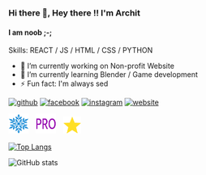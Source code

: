 ### Hi there 👋, Hey there !! I'm Archit
#### I am noob ;-;

Skills: REACT / JS / HTML / CSS / PYTHON

- 🔭 I’m currently working on Non-profit Website 
- 🌱 I’m currently learning Blender / Game development 
- ⚡ Fun fact: I'm always sed 


[<img src='https://cdn.jsdelivr.net/npm/simple-icons@3.0.1/icons/github.svg' alt='github' height='40'>](https://github.com/architmadankar)  [<img src='https://cdn.jsdelivr.net/npm/simple-icons@3.0.1/icons/facebook.svg' alt='facebook' height='40'>](https://www.facebook.com/arrrchiiit)  [<img src='https://cdn.jsdelivr.net/npm/simple-icons@3.0.1/icons/instagram.svg' alt='instagram' height='40'>](https://www.instagram.com/arrchiiit/)  [<img src='https://cdn.jsdelivr.net/npm/simple-icons@3.0.1/icons/icloud.svg' alt='website' height='40'>](architmadankar.github.io)  

<a href='https://archiveprogram.github.com/'><img src='https://raw.githubusercontent.com/acervenky/animated-github-badges/master/assets/acbadge.gif' width='40' height='40'></a> <a href='https://github.com/pricing'><img src='https://raw.githubusercontent.com/acervenky/animated-github-badges/master/assets/pro.gif' width='40' height='40'></a> <a href='https://stars.github.com/'><img src='https://raw.githubusercontent.com/acervenky/animated-github-badges/master/assets/starbadge.gif' width='35' height='35'></a> 

[![Top Langs](https://github-readme-stats.vercel.app/api/top-langs/?username=architmadankar)](https://github.com/anuraghazra/github-readme-stats)

![GitHub stats](https://github-readme-stats.vercel.app/api?username=architmadankar&show_icons=true&count_private=true)  

